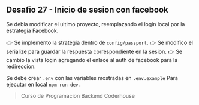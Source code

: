 ## Desafio 27 - Inicio de sesion con facebook

Se debia modificar el ultimo proyecto, reemplazando el login local por la estrategia Facebook.

:point_right: Se implemento la strategia dentro de `config/passport`.
:point_right: Se modifico el serialize para guardar la respuesta correspondiente en la sesion.
:point_right: Se cambio la vista login agregando el enlace al auth de facebook para la redireccion.

Se debe crear `.env` con las variables mostradas en `.env.example`
Para ejecutar en local `npm run dev`.

> Curso de Programacion Backend Coderhouse
